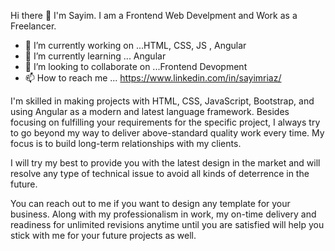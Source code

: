 Hi there 👋 I'm Sayim. I am a Frontend Web Develpment and Work as a Freelancer.

- 🔭 I’m currently working on ...HTML, CSS, JS , Angular
- 🌱 I’m currently learning ... Angular
- 👯 I’m looking to collaborate on ...Frontend Devopment
- 📫 How to reach me ... https://www.linkedin.com/in/sayimriaz/

I'm skilled in making projects with HTML, CSS, JavaScript, Bootstrap, and using Angular as a modern and latest language framework. Besides focusing on fulfilling your requirements for the specific project, I always try to go beyond my way to deliver above-standard quality work every time. My focus is to build long-term relationships with my clients. 

I will try my best to provide you with the latest design in the market and will resolve any type of technical issue to avoid all kinds of deterrence in the future.

You can reach out to me if you want to design any template for your business. Along with my professionalism in work, my on-time delivery and readiness for unlimited revisions anytime until you are satisfied will help you stick with me for your future projects as well. 
